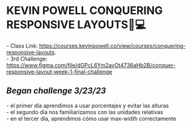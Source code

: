 # KEVIN POWELL CONQUERING RESPONSIVE LAYOUTS🎨💻
\- Class Link: https://courses.kevinpowell.co/view/courses/conquering-responsive-layouts.  
\- 3rd Challenge: https://www.figma.com/file/dGPcL6Ym2avOt4736aHb2B/conquer-responsive-layout-week-1-final-challenge  

## *Began challenge 3/23/23*  
\-  el primer día aprendimos a usar porcentajes y evitar las alturas  
\- el segundo día nos familiarizamos con las unidades relativas  
\- en el tercer día, aprendimos cómo usar max-width correctamente
